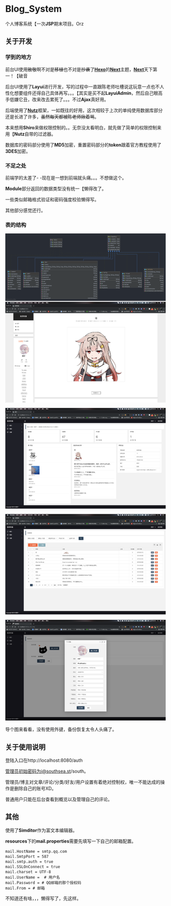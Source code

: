 # Blog_System

个人博客系统【一次**JSP**期末项目。Orz

## 关于开发

### 学到的地方

前台UI使用~~致敬~~啊不对是~~移植~~也不对是~~抄袭~~了[**Hexo**](https://hexo.io/)的[**Next**](http://theme-next.iissnan.com/)主题，[**Next**](http://theme-next.iissnan.com/)天下第一！【破音

后台UI使用了**Layui**进行开发，写的过程中一直跟陈老师吐槽说这玩意一点也不人性化想要组件还得自己具体再写。。。【其实是买不起**LayuiAdmin**，然后自己眼高手低嫌它丑，改来改去累死了。。。不过**Ajax**真好用。

后端使用了[**Nutz**](http://www.nutzam.com/)框架，一如既往的好用，这次相较于上次的单纯使用数据库部分还是长进了许多，~~虽然每天都被陈老师揪着骂~~。

本来想用**Shiro**来做权限控制的。。无奈没太看明白，就先做了简单的权限控制来用【**Nutz**自带的过滤器。

数据库的密码部分使用了**MD5**加密，重置密码部分的**token**跟着官方教程使用了**3DES**加密。

### 不足之处

前端学的太差了- -现在是一想到前端就头痛。。。不想做这个。

**Module**部分返回的数据类型没有统一【懒得改了。

一些类似邮箱格式验证和密码强度校验懒得写。

其他部分感觉还行。

### 表的结构

![UML](./images/UML.png)![UML](./images/1.png)

![UML](./images/2.png)

![UML](./images/3.png)

![UML](./images/4.png)

导个图来看看，没有使用外键，备份恢复太令人头痛了。

## 关于使用说明

登陆入口在http://localhost:8080/auth

管理员初始密码为i@southsea.st/south。

管理员/博主对文章/评论/分类/好友/用户设置有着绝对控制权，唯一不能达成的操作是删除自己的账号XD。

普通用户只能在后台查看到概览以及管理自己的评论。

## 其他

使用了**Simditor**作为富文本编辑器。

**resources**下的**mail.properties**需要先填写一下自己的邮箱配置。

```
mail.HostName = smtp.qq.com
mail.SmtpPort = 587
mail.smtp.auth = true
mail.SSLOnConnect = true
mail.charset = UTF-8
mail.UserName =  # 用户名
mail.Password = # QQ邮箱的那个授权码
mail.From = # 邮箱
```

不知道还有啥，，，懒得写了，先这样。